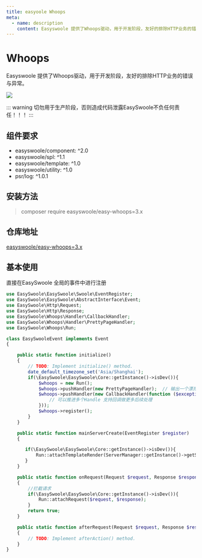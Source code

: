 ```yaml
---
title: easyoole Whoops
meta:
  - name: description
    content: Easyswoole 提供了Whoops驱动，用于开发阶段，友好的排除HTTP业务的错误与异常。
---
```


# Whoops

Easyswoole 提供了Whoops驱动，用于开发阶段，友好的排除HTTP业务的错误与异常。

![](/Images/Passage/easyWhoops.png)


::: warning 
 切勿用于生产阶段，否则造成代码泄露EasySwoole不负任何责任！！！
:::

## 组件要求

- easyswoole/component: ^2.0
- easyswoole/spl: ^1.1
- easyswoole/template: ^1.0
- easyswoole/utility: ^1.0
- psr/log: ^1.0.1

## 安装方法

> composer require easyswoole/easy-whoops=3.x

## 仓库地址

[easyswoole/easy-whoops=3.x](https://github.com/easy-swoole/easy-whoops)

## 基本使用
直接在EasySwoole 全局的事件中进行注册
```php
use EasySwoole\EasySwoole\Swoole\EventRegister;
use EasySwoole\EasySwoole\AbstractInterface\Event;
use EasySwoole\Http\Request;
use EasySwoole\Http\Response;
use EasySwoole\Whoops\Handler\CallbackHandler;
use EasySwoole\Whoops\Handler\PrettyPageHandler;
use EasySwoole\Whoops\Run;

class EasySwooleEvent implements Event
{

    public static function initialize()
    {
        // TODO: Implement initialize() method.
        date_default_timezone_set('Asia/Shanghai');
        if(\EasySwoole\EasySwoole\Core::getInstance()->isDev()){
            $whoops = new Run();
            $whoops->pushHandler(new PrettyPageHandler);  // 输出一个漂亮的页面
            $whoops->pushHandler(new CallbackHandler(function ($exception, $inspector, $run, $handle) {
                // 可以推进多个Handle 支持回调做更多后续处理
            }));
            $whoops->register();
        }
    }

    public static function mainServerCreate(EventRegister $register)
    {

       if(\EasySwoole\EasySwoole\Core::getInstance()->isDev()){
           Run::attachTemplateRender(ServerManager::getInstance()->getSwooleServer());
       }
    }

    public static function onRequest(Request $request, Response $response): bool
    {
        //拦截请求
        if(\EasySwoole\EasySwoole\Core::getInstance()->isDev()){
            Run::attachRequest($request, $response);
        }
        return true;
    }

    public static function afterRequest(Request $request, Response $response): void
    {
        // TODO: Implement afterAction() method.
    }
}
```
